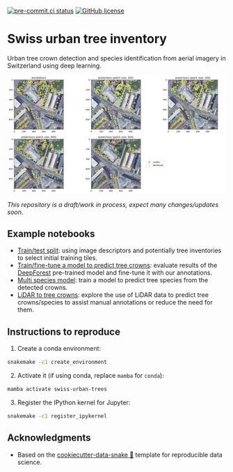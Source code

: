 [![pre-commit.ci status](https://results.pre-commit.ci/badge/github/martibosch/swiss-urban-trees/main.svg)](https://results.pre-commit.ci/latest/github/martibosch/swiss-urban-trees/main)
[![GitHub license](https://img.shields.io/github/license/martibosch/swiss-urban-trees.svg)](https://github.com/martibosch/swiss-urban-trees/blob/main/LICENSE)

# Swiss urban tree inventory

Urban tree crown detection and species identification from aerial imagery in Switzerland using deep learning.

![Example results of the crop model for different patch sizes](reports/figures/crop-model-patch-size.png)

*This repository is a draft/work in process, expect many changes/updates soon*.

## Example notebooks

- [Train/test split](https://github.com/martibosch/swiss-urban-trees/blob/main/notebooks/train-test-split.ipynb): using image descriptors and potentially tree inventories to select initial training tiles.
- [Train/fine-tune a model to predict tree crowns](https://github.com/martibosch/swiss-urban-trees/blob/main/notebooks/train-crown.ipynb): evaluate results of the [DeepForest](https://deepforest.readthedocs.io/en/latest) pre-trained model and fine-tune it with our annotations.
- [Multi species model](https://github.com/martibosch/swiss-urban-trees/blob/main/notebooks/multi-species-model.ipynb): train a model to predict tree species from the detected crowns.
- [LiDAR to tree crowns](https://github.com/martibosch/swiss-urban-trees/blob/main/notebooks/lidar-to-crown.ipynb): explore the use of LiDAR data to predict tree crowns/species to assist manual annotations or reduce the need for them.

## Instructions to reproduce

1. Create a conda environment:

```bash
snakemake -c1 create_environment
```

2. Activate it (if using conda, replace `mamba` for `conda`):

```bash
mamba activate swiss-urban-trees
```

3. Register the IPython kernel for Jupyter:

```bash
snakemake -c1 register_ipykernel
```

## Acknowledgments

- Based on the [cookiecutter-data-snake :snake:](https://github.com/martibosch/cookiecutter-data-snake) template for reproducible data science.
